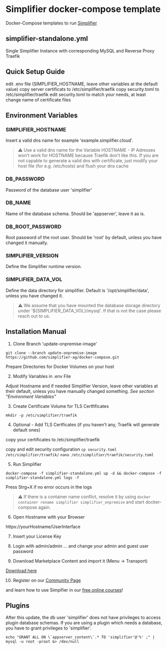 # Simplifier docker-compose template
Docker-Compose templates to run [Simplifier](https://simplifier.io)

## simplifier-standalone.yml
Single Simplifier Instance with corresponding MySQL and Reverse Proxy Traefik

##  Quick Setup Guide
edit .env file (SIMPLIFIER_HOSTNAME, leave other variables at the default value)
copy server certificats to /etc/simplifier/traefik
copy security.toml to /etc/simplifier/traefik
edit security.toml to match your needs, at least change name of certificate files

## Environment Variables
### SIMPLIFIER_HOSTNAME
Insert a valid dns name for example 'example.simplifier.cloud'.

> :warning: Use a valid dns name for the Variable HOSTNAME - IP Adresses won't work for HOSTNAME because Traefik don't like this.
> If you are not capable to generate a valid dns with certificate, just modify your host file (for e.g. /etc/hosts) and flush your dns cache

### DB_PASSWORD
Password of the database user 'simplifier'

### DB_NAME
Name of the database schema. Should be 'appserver', leave it as is.

### DB_ROOT_PASSWORD
Root password of the root user. Should be 'root' by default, unless you have changed it manually.

### SIMPLIFIER_VERSION
Define the Simplifier runtime version. 

### SIMPLIFIER_DATA_VOL
Define the data directory for simplifier. Default is '/opt/simplifier/data', unless you have changed it. 

> :warning: We assume that you have mounted the database storage directory under '${SIMPLIFIER_DATA_VOL}/mysql'. If that is not the case
> please reach out to us.

## Installation Manual

1. Clone Branch 'update-onpremise-image'

`git clone --branch update-onpremise-image https://github.com/simplifier-ag/docker-compose.git`

Prepare Directories for Docker Volumes on your host

2. Modify Variables in .env File

Adjust Hostname and if needed Simplifier Version, leave other variables at their default, unless you have manually changed something. 
*See section "Environment Variables"*

3. Create Certificate Volume for TLS Certfificates

`mkdir -p /etc/simplifier/traefik` 

4. Optional - Add TLS Certficates (if you haven't any, Traefik will generate default ones)

copy your certificates to /etc/simplifier/traefik

copy and edit security configuration
`cp security.toml /etc/simplifier/traefik/`
`nano /etc/simplifier/traefik/security.toml`

5. Run Simplifier

`docker-compose -f simplifier-standalone.yml up -d && docker-compose -f simplifier-standalone.yml logs -f`

Press Strg+X if no error occurs in the logs

> :warning: If there is a container name conflict, resolve it by using `docker container rename simplifier simplifier_onpremise` and start docker-compose again.

6. Open Hostname with your Browser

https://yourHostname/UserInterface

7. Insert your License Key

8. Login with admin/admin
... and change your admin and guest user password

9. Download Marketplace Content and import it (Menu -> Transport)

[Download here](https://community.simplifier.io/marketplace/standard-content/)

10. Register on our [Community Page](https://community.simplifier.io/)

and learn how to use Simpifier in our [free online courses](https://community.simplifier.io/courses/)!

## Plugins

After this update, the db user 'simplifier' does not have privileges to access plugin database schemas. If you are using a plugin which needs a database, you have to grant privileges to 'simplifier'.
```
echo "GRANT ALL ON \`appserver_content\`.* TO 'simplifier'@'%' ;" | mysql -u root -proot &> /dev/null
```